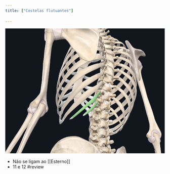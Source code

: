```yaml
---
title: ["Costelas flutuantes"]

---
```


![Pasted image 20210420160530.png](Pasted%20image%2020210420160530.png)

+ Não se ligam ao [[Esterno]]
+ 11 e 12
#review 